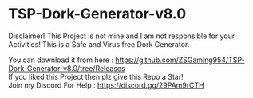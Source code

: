 # TSP-Dork-Generator-v8.0
Disclaimer! This Project is not mine and I am not responsible for your Activities! This is a Safe and Virus free Dork Generator. 

You can download it from here : https://github.com/ZSGaming954/TSP-Dork-Generator-v8.0/tree/Releases <br>
If you liked this Project then plz give this Repo a Star!<br>
Join my Discord For Help : https://discord.gg/29PAm9rCTH<br>
